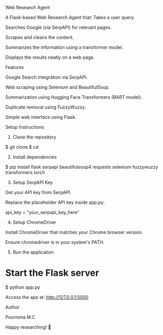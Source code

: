 Web Research Agent

A Flask-based Web Research Agent that:
Takes a user query.

Searches Google (via SerpAPI) for relevant pages.

Scrapes and cleans the content.

Summarizes the information using a transformer model.

Displays the results neatly on a web page.

Features

Google Search integration via SerpAPI.

Web scraping using Selenium and BeautifulSoup.

Summarization using Hugging Face Transformers (BART model).

Duplicate removal using FuzzyWuzzy.

Simple web interface using Flask.

Setup Instructions

1. Clone the repository


$ git clone <repository-link>
$ cd <project-folder>

2. Install dependencies


$ pip install flask serpapi beautifulsoup4 requests selenium fuzzywuzzy transformers torch

3. Setup SerpAPI Key

Get your API key from SerpAPI.

Replace the placeholder API key inside app.py:

api_key = "your_serpapi_key_here"

4. Setup ChromeDriver

Install ChromeDriver that matches your Chrome browser version.

Ensure chromedriver is in your system's PATH.

5. Run the application

# Start the Flask server
$ python app.py

Access the app at: http://127.0.0.1:5000



Author

Poornima M.C

Happy researching! 🚀

